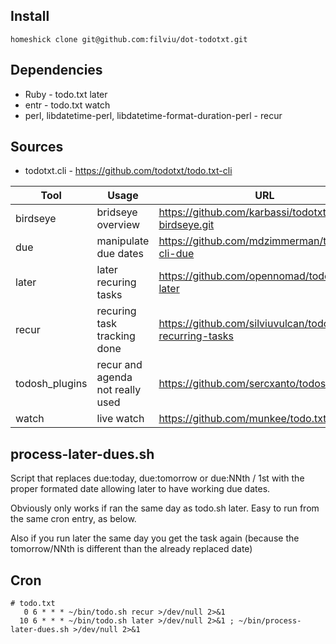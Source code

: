 ## Install

`homeshick clone git@github.com:filviu/dot-todotxt.git`

## Dependencies

* Ruby - todo.txt later
* entr - todo.txt watch
* perl, libdatetime-perl, libdatetime-format-duration-perl - recur

## Sources

- todotxt.cli - https://github.com/todotxt/todo.txt-cli

Tool | Usage | URL
-- | -- | --
birdseye | bridseye overview | https://github.com/karbassi/todotxt-birdseye.git
due | manipulate due dates | https://github.com/mdzimmerman/todo.txt-cli-due
later | later recuring tasks | https://github.com/opennomad/todo.txt-later
recur | recuring task tracking done | https://github.com/silviuvulcan/todo.txt-recurring-tasks
todosh_plugins | recur and agenda not really used | https://github.com/sercxanto/todosh_plugins
watch | live watch | https://github.com/munkee/todo.txt-watch


## process-later-dues.sh

Script that replaces due:today, due:tomorrow or due:NNth / 1st with 
the proper formated date allowing later to have working due dates.

Obviously only works if ran the same day as todo.sh later. Easy to run 
from the same cron entry, as below.

Also if you run later the same day you get the task again (because
the tomorrow/NNth is different than the already replaced date)

## Cron

```
# todo.txt
   0 6 * * * ~/bin/todo.sh recur >/dev/null 2>&1
  10 6 * * * ~/bin/todo.sh later >/dev/null 2>&1 ; ~/bin/process-later-dues.sh >/dev/null 2>&1
```
